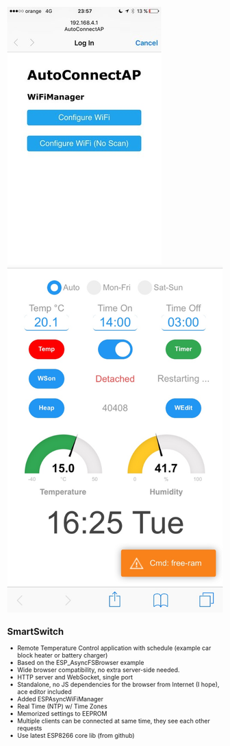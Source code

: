 ![](AWIFIMAN.JPG) ![](SCREENSHOT.PNG) 

## SmartSwitch
* Remote Temperature Control application with schedule (example car block heater or battery charger)
* Based on the ESP_AsyncFSBrowser example
* Wide browser compatibility, no extra server-side needed.
* HTTP server and WebSocket, single port  
* Standalone, no JS dependencies for the browser from Internet (I hope), ace editor included
* Added ESPAsyncWiFiManager
* Real Time (NTP) w/ Time Zones
* Memorized settings to EEPROM
* Multiple clients can be connected at same time, they see each other requests
* Use latest ESP8266 core lib (from github)

